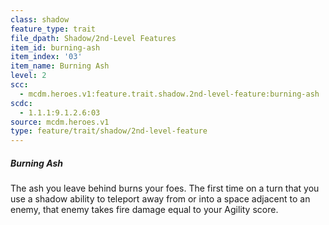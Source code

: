 ```yaml
---
class: shadow
feature_type: trait
file_dpath: Shadow/2nd-Level Features
item_id: burning-ash
item_index: '03'
item_name: Burning Ash
level: 2
scc:
  - mcdm.heroes.v1:feature.trait.shadow.2nd-level-feature:burning-ash
scdc:
  - 1.1.1:9.1.2.6:03
source: mcdm.heroes.v1
type: feature/trait/shadow/2nd-level-feature
---
```


##### Burning Ash

The ash you leave behind burns your foes. The first time on a turn that you use a shadow ability to teleport away from or into a space adjacent to an enemy, that enemy takes fire damage equal to your Agility score.
